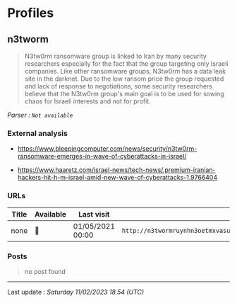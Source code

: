 # Profiles

## **n3tworm**

> N3tw0rm ransomware group is linked to Iran by many security researchers especially for the fact that the group targeting only Israeli companies. Like other ransomware groups, N3tw0rm has a data leak site in the darknet. Due to the low ransom price the group requested and lack of response to negotiations, some security researchers believe that the N3tw0rm group's main goal is to be used for sowing chaos for Israeli interests and not for profit.

_Parser : `Not available`_

### External analysis
- https://www.bleepingcomputer.com/news/security/n3tw0rm-ransomware-emerges-in-wave-of-cyberattacks-in-israel/

- https://www.haaretz.com/israel-news/tech-news/.premium-iranian-hackers-hit-h-m-israel-amid-new-wave-of-cyberattacks-1.9766404

### URLs
| Title | Available | Last visit | fqdn | Screenshot 
|---|---|---|---|---|
| none | 🔴 | 01/05/2021 00:00 | `http://n3twormruynhn3oetmxvasum2miix2jgg56xskdoyihra4wthvlgyeyd.onion` | ❌ | 

### Posts

> no post found


 --- 


Last update : _Saturday 11/02/2023 18.54 (UTC)_
